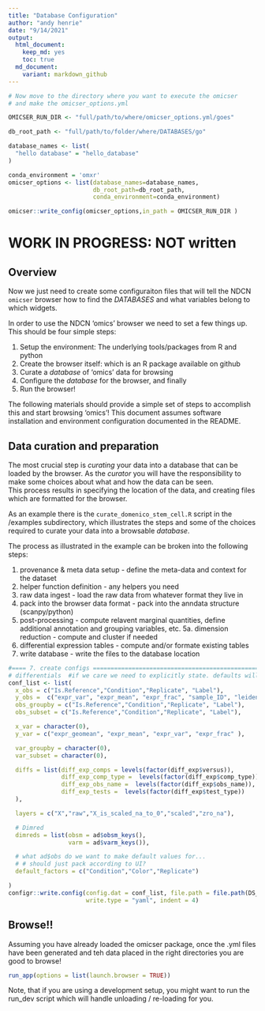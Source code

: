 ```yaml
---
title: "Database Configuration"
author: "andy henrie"
date: "9/14/2021"
output:
  html_document: 
    keep_md: yes
    toc: true
  md_document:
    variant: markdown_github
---
```







```r
# Now move to the directory where you want to execute the omicser
# and make the omicser_options.yml

OMICSER_RUN_DIR <- "full/path/to/where/omicser_options.yml/goes"

db_root_path <- "full/path/to/folder/where/DATABASES/go"

database_names <- list(
  "hello database" = "hello_database"
)

conda_environment = 'omxr'
omicser_options <- list(database_names=database_names,
                        db_root_path=db_root_path,
                        conda_environment=conda_environment)

omicser::write_config(omicser_options,in_path = OMICSER_RUN_DIR )
```

# WORK IN PROGRESS:  NOT written

## Overview
Now we just need to create some configuraiton files that will tell the NDCN `omicser` browser how to find the _DATABASES_ and what variables belong to which widgets.

In order to use the NDCN ‘omics’ browser we need to set a few things up.  This should be four simple steps:

1. Setup the environment: The underlying tools/packages from R and python
2. Create the browser itself: which is an R package available on github
3. Curate a _database_ of ‘omics’ data for browsing
4. Configure the _database_ for the browser, and finally
5. Run the browser!

The following materials should provide a simple set of steps to accomplish this and start browsing ‘omics’!
This document assumes software installation and environment configuration documented in the README.  
    
## Data curation and preparation

The most crucial step is _curating_ your data into a database that can be loaded by the browser.  As the _curator_ you will have the responsibility to make some choices about what and how the data can be seen.  
This process results in specifying the location of the data, and creating files which are formatted for the browser.

As an example there is the `curate_domenico_stem_cell.R` script in the /examples subdirectory, which illustrates the steps and some of the choices required to curate your data into a browsable _database_. 

The process as illustrated in the example can be broken into the following steps:

1. provenance & meta data setup - define the meta-data and context for the dataset
2. helper function definition - any helpers you need
3. raw data ingest - load the raw data from whatever format they live in
4. pack into the browser data format - pack into the anndata structure (scanpy/python)
5. post-processing - compute relavent marginal quantities, define additional annotation and grouping variables, etc.
  5a. dimension reduction - compute and cluster if needed
6. differential expression tables - compute and/or formate existing tables
7. write database - write the files to the database location





```r
#==== 7. create configs =========================================================================
# differentials  #if we care we need to explicitly state. defaults will be the order...
conf_list <- list(
  x_obs = c("Is.Reference","Condition","Replicate", "Label"),
  y_obs =  c("expr_var", "expr_mean", "expr_frac", "sample_ID", "leiden"), #MEASURES
  obs_groupby = c("Is.Reference","Condition","Replicate", "Label"),
  obs_subset = c("Is.Reference","Condition","Replicate", "Label"),

  x_var = character(0),
  y_var = c("expr_geomean", "expr_mean", "expr_var", "expr_frac" ),

  var_groupby = character(0),
  var_subset = character(0),

  diffs = list(diff_exp_comps = levels(factor(diff_exp$versus)),
               diff_exp_comp_type =  levels(factor(diff_exp$comp_type)),
               diff_exp_obs_name =  levels(factor(diff_exp$obs_name)),
               diff_exp_tests =  levels(factor(diff_exp$test_type))
  ),

  layers = c("X","raw","X_is_scaled_na_to_0","scaled","zro_na"),

  # Dimred
  dimreds = list(obsm = ad$obsm_keys(),
                 varm = ad$varm_keys()),

  # what ad$obs do we want to make default values for...
  # # should just pack according to UI?
  default_factors = c("Condition","Color","Replicate")

)
configr::write.config(config.dat = conf_list, file.path = file.path(DS_ROOT_PATH,DB_NAME,"config.yml" ),
                      write.type = "yaml", indent = 4)
```

## Browse!!

Assuming you have already loaded the omicser package, once the .yml files have been generated and teh data placed in the right directories you are good to browse!


```r
run_app(options = list(launch.browser = TRUE))
```

Note, that if you are using a development setup, you might want to run the run_dev script which will handle unloading / re-loading for you.

